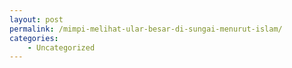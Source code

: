 ```yaml
---
layout: post
permalink: /mimpi-melihat-ular-besar-di-sungai-menurut-islam/
categories:
    - Uncategorized
---
```


